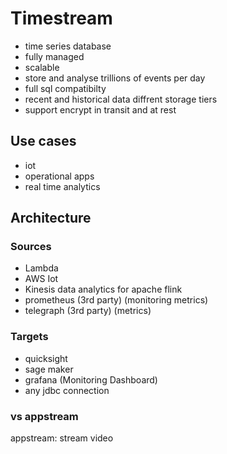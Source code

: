 # Timestream
- time series database
- fully managed
- scalable
- store and analyse trillions of events per day
- full sql compatibilty
- recent and historical data diffrent storage tiers
- support encrypt in transit and at rest

## Use cases 
- iot
- operational apps
- real time analytics

## Architecture

### Sources
- Lambda
- AWS Iot
- Kinesis data analytics for apache flink
- prometheus (3rd party) (monitoring metrics)
- telegraph (3rd party) (metrics)

### Targets
- quicksight
- sage maker
- grafana (Monitoring Dashboard)
- any jdbc connection

### vs appstream
appstream: stream video